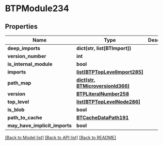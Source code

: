 # BTPModule234

## Properties
Name | Type | Description | Notes
------------ | ------------- | ------------- | -------------
**deep_imports** | **dict(str, list[BTImport])** |  | [optional] 
**version_number** | **int** |  | [optional] 
**is_internal_module** | **bool** |  | [optional] 
**imports** | [**list[BTPTopLevelImport285]**](BTPTopLevelImport285.md) |  | [optional] 
**path_map** | [**dict(str, BTMicroversionId366)**](BTMicroversionId366.md) |  | [optional] 
**version** | [**BTPLiteralNumber258**](BTPLiteralNumber258.md) |  | [optional] 
**top_level** | [**list[BTPTopLevelNode286]**](BTPTopLevelNode286.md) |  | [optional] 
**is_blob** | **bool** |  | [optional] 
**path_to_cache** | [**BTCacheDataPath191**](BTCacheDataPath191.md) |  | [optional] 
**may_have_implicit_imports** | **bool** |  | [optional] 

[[Back to Model list]](../README.md#documentation-for-models) [[Back to API list]](../README.md#documentation-for-api-endpoints) [[Back to README]](../README.md)


